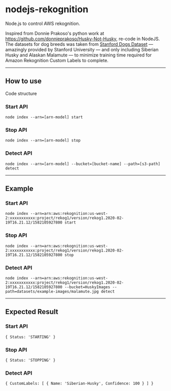 # nodejs-rekognition
Node.js to control AWS rekognition.

Inspired from Donnie Prakoso's python work at https://github.com/donnieprakoso/Husky-Not-Husky, re-code in NodeJS. 
The datasets for dog breeds was taken from [Stanford Dogs Dataset](http://vision.stanford.edu/aditya86/ImageNetDogs/) — amazingly provided by Stanford University — and only including Siberian Husky and Alaskan Malamute — to minimize training time required for Amazon Rekognition Custom Labels to complete.

---
## How to use
Code structure
### Start API
```
node index --arn=[arn-model] start
```

### Stop API
```
node index --arn=[arn-model] stop
```

### Detect API
```
node index --arn=[arn-model] --bucket=[bucket-name] --path=[s3-path] detect
```
---
## Example
### Start API
```
node index --arn=arn:aws:rekognition:us-west-2:xxxxxxxxxxx:project/rekog1/version/rekog1.2020-02-19T16.21.12/1582105927800 start
```

### Stop API
```
node index --arn=arn:aws:rekognition:us-west-2:xxxxxxxxxxx:project/rekog1/version/rekog1.2020-02-19T16.21.12/1582105927800 stop
```

### Detect API
```
node index --arn=arn:aws:rekognition:us-west-2:xxxxxxxxxxx:project/rekog1/version/rekog1.2020-02-19T16.21.12/1582105927800 --bucket=HuskyImages --path=datasets/example-images/malamute.jpg detect
```

---
## Expected Result
### Start API
```
{ Status: 'STARTING' }
```
### Stop API
```
{ Status: 'STOPPING' }
```

### Detect API
```
{ CustomLabels: [ { Name: 'Siberian-Husky', Confidence: 100 } ] }
```
